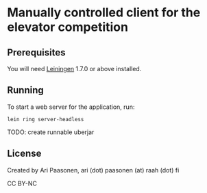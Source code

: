 # Manually controlled client for the elevator competition

## Prerequisites

You will need [Leiningen][1] 1.7.0 or above installed.

[1]: https://github.com/technomancy/leiningen

## Running

To start a web server for the application, run:

    lein ring server-headless

TODO: create runnable uberjar

## License

Created by Ari Paasonen, ari (dot) paasonen (at) raah (dot) fi

CC BY-NC
